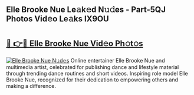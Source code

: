 ## Elle Brooke Nue Le𝚊k𝚎d N𝚞𝚍es - Part-5QJ Photos Vid𝚎o Le𝚊ks IX9OU

# <h2><a href="http://fb3c128.evod.top/?m=Elle+Brooke+Nue">🔗 👉🔴 Elle Brooke Nue Vid𝚎o Ph𝚘t𝚘s</a></h2>

[![Elle Brooke Nue N𝚞d𝚎s](https://i.imgur.com/8V9OHl7.gif)](http://fb3c128.evod.top/?m=Elle+Brooke+Nue)
Online entertainer Elle Brooke Nue and multimedia artist, celebrated for publishing dance and lifestyle material through trending dance routines and short videos. Inspiring role model Elle Brooke Nue, recognized for their dedication to empowering others and making a difference. 
